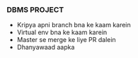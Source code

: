 ### DBMS PROJECT 
- Kripya apni branch bna ke kaam karein
- Virtual env bna ke kaam karein
- Master se merge ke liye PR dalein
- Dhanyawaad aapka
